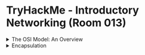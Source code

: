 #  TryHackMe - Introductory Networking (Room 013)

<details><summary>The OSI Model: An Overview</summary>
<p>

![](/Introductory%20Networking/images/osi.png)

The OSI (Open Systems Interconnection) model is a standardized model which is used to demonstrate the theory behind networking

In practice, it is the more compact TCP/IP model that real-world networking is based off but the OSI model is easier to get an initial understanding from

The OSI model consists of seven layers:

* Application
* Presentation
* Session
* Transport
* Network
* Data Link
* Physical

## Layer 7 - Application

The application layer essentially provides networking options to programs running on a PC. It works almost exclusively with applications, providing an interface for them to use in order to transmit data. When data is given to the application layer, it is passed down into the presentation layer

## Layer 6 - Presentation

The presentation layer receives data from the application layer. This data tends to be in a format that the application understands but not necessarily in a standardized format that could be understood by the application layer in the __receiving computer__

The presentation layer translates the data into a standardized format, as well as handles __encryption, compression__ or other __transformations__ to the data. With this complete, the data is passed down to the session layer

## Layer 5 - Session

When the session layer receives the correctly formatted data from the presentation layer, it looks to see if it can set up a connection with the other computer across the network. If it cannot, it sends back an error and the process goes no further. If a session can be established, then it is the job of the session layer to maintain it, as well as co-operate with the session layer of the remote computer in order to synchronize communications

The session layer is particularly important as the session that it creates is unique to the communication in question. This is what allows you to make multiple requests to different endpoints simultaenously without all the data getting mixed up

When the session layer has successfully logged a connection between the host and remote comptuer, the data is passed down to the transport layer

## Layer 4 - Transport

The transport layer servers numerous important functions. Its first purpose is to choose the protocol over which the data is to be transmitted. The two most common protocols in the transport layer are TCP and UDP

With TCP, the transmission is connection-based which means that a connection between the computers is established and maintained for the duration of the request. This allows for a reliable transmission, as the connection can be used to ensure that the packets ALL get to the right place. A TCP connection allows the two computers to remain in constant communication to ensure that the data is sent at an acceptable speed, and that any lost data is re-sent

With UDP, the opposite is true. Packets of data are eseentially thrown at the receiving computer - if it cannot keep up then that's its problem

This means that TCP would usually be chosen for situations where accuracy is favoured over speed (file transfers, loading a webpage, etc...) and UDP would be used in situations where speed is more important (video streaming)

With a protocol selected, the transport layer then divides the transmission up into bite-sized pieces - over TCP they are called __segments__ and over UDP they are called __datagrams__ - which makes it easire to transmit the message successfully


## Layer 3 - Network

The network layer is responsible for locating the destination of your request. For example, the Internet is a huge network; when you want to request information from a webpage, it is the network layer that takes the IP address for the page and figures out the best route to take.

At this stage, we are working with what is referred to as __Logical Addressing__  which are still software controlled. Logical addresses are used to provide order to networks, categorizing them and allowing us to properly sort them

The most common form of logical addressing is the IPv4 format - 192.168.1.1 for example

## Layer 2 - Data Link

The data link layer focuses on the __physical addressing__ of the transmission. It receives a packet from the network layer and adds in the physical MAC address of the receiving endpoint. Inside every network enabled computer is a Network Interface Card (NIC) which comes with a unique MAC (Media Access Control) address to identify it

MAC addresses are set by the manufacturer and literally burnt into the card - they cannot be changed but can be __spoofed__. When information is sent across a network, it is the physical address that is used to identify where exactly to send the information

Additionally, it is the job of the data link layer to present the data in a format suitable for transmission

The data link layer also servers an important function when it receives data, as it checks the received information to make sure that it has not been corrupted during transmission, which would well happen when the data is transmitted by layer 1

## Layer 1

The physical layer is right down to the hardware. This is where the electrical pulses that make up data transfer over a network are sent and received. It is the job of the physical layer to convert the binary data of the transmission into signals and transmit them across the network, as well as receiving incoming signals and converting them back into binary data

</p>
</details>

<details><summary>Encapsulation</summary>
<p>

![](/Introductory%20Networking/images/internet.png)

As the data is passed down each layer of the model, more information containing details specific to the layer in question is added on to the start of the transmission

The header added by the Network layer would include things like the source and destination IP addresses, and the header added by the Transport layer would include (amongst other things) information specific to the protocol being used

The data link layer also adds a piece on at the end of the transmission, which is used to verify that the data has not been corrupted on transmission - also has the added bonus of increased security, as the data cannot be intercepted and tampered with without breaking the trailer

The whole process is referred to as __encapsulation__ - the process by which data can be sent from one computer to another

![](/Introductory%20Networking/images/encap.png)

Notice that the encapsulated data is given a different name at different steps of the process. In layers 7, 6 and 5, the data is simply referred to as __data__

In the transport layer, the encapsulated data is referred to as a __segment__ or a __datagram__ depending on whether TCP or UDP has been selected.

At the network layer, the data is referred to as __packets__. When the packets get passed down to the Data Link layer, it becomes a __frame__ and by the time it is transmitted across a network, the frame is broken down into __bits__